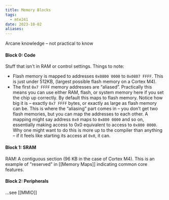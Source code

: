```yaml
---
title: Memory Blocks
tags:
  - mte241
date: 2023-10-02
aliases:
---
```

Arcane knowledge – not practical to know
#### Block 0: Code
Stuff that isn't in RAM or control settings. Things to note:
- Flash memory is mapped to addresses `0x0800 0000` to `0x0807 FFFF`. This is just under 512KB, (largest possible flash memory on a Cortex M4).
- The first `0x7 FFFF` memory addresses are “aliased”. Practically this means you can use either RAM, flash, or system memory here if you set the chip up correctly. By default this maps to flash memory. Notice how big it is – exactly `0x7 FFFF` bytes, or exactly as large as flash memory can be. This is where the “aliasing” part comes in – you don’t get two flash memories, but you can map the addresses to each other. A mapping might say address `0x0` maps to `0x800 0000` and so on, essentially making access to 0x0 equivalent to access to `0x800 0000`. Why one might want to do this is more up to the compiler than anything – if it feels like starting its access at `0x0`, it can.

#### Block 1: SRAM
RAM! A contiguous section (96 KB in the case of Cortex M4). This is an example of "reserved" in [[Memory Maps]] indicating common core features.

#### Block 2: Peripherals
…see [[MMIO]]